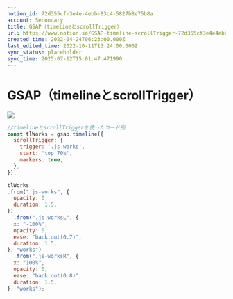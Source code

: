 ```yaml
---
notion_id: 72d355cf-3e4e-4ebb-83c4-5827b8e75b8a
account: Secondary
title: GSAP（timelineとscrollTrigger）
url: https://www.notion.so/GSAP-timeline-scrollTrigger-72d355cf3e4e4ebb83c45827b8e75b8a
created_time: 2022-04-24T06:23:00.000Z
last_edited_time: 2022-10-11T13:24:00.000Z
sync_status: placeholder
sync_time: 2025-07-12T15:01:47.471990
---
```

# GSAP（timelineとscrollTrigger）

![](https://prod-files-secure.s3.us-west-2.amazonaws.com/d58fe38c-a9d4-4466-aed9-85604b7b2c6d/46c28952-eb8a-4029-a7fd-99d0f0a6a8ad/%E3%82%B9%E3%82%AF%E3%83%AA%E3%83%BC%E3%83%B3%E3%82%B7%E3%83%A7%E3%83%83%E3%83%88_2022-04-24_14.40.39.png?X-Amz-Algorithm=AWS4-HMAC-SHA256&X-Amz-Content-Sha256=UNSIGNED-PAYLOAD&X-Amz-Credential=ASIAZI2LB46632UVS5IB%2F20250719%2Fus-west-2%2Fs3%2Faws4_request&X-Amz-Date=20250719T060627Z&X-Amz-Expires=3600&X-Amz-Security-Token=IQoJb3JpZ2luX2VjEIX%2F%2F%2F%2F%2F%2F%2F%2F%2F%2FwEaCXVzLXdlc3QtMiJGMEQCIDKEPNLfyijK1bKabrvGj60npZk3coP2jwooPUm8mcjpAiBBM7y6YNlo8bZs6g2dH8YhlwkJKF%2BvMKxcQEhWfwBrWCqIBAie%2F%2F%2F%2F%2F%2F%2F%2F%2F%2F8BEAAaDDYzNzQyMzE4MzgwNSIMZi48SAGJxiYue2E9KtwDY2Gas4EHHkUmEBzwk1xkxIByKDbLoJcSRqX%2BzeEDtYYGTaxbTPO9prr5mWi8lyOUshUfHxJX3OmlFBCT1JhdXGlMnnFbOopA%2FMiQ9TfRBqamj4VTJ3LjDqrv759TIBuJVC%2F%2FvJVKWg1R8yTXhxz6vs0eu4lOWrWkxeHGL9A8fdZkrPK1aCjIzVZGkSxzoqU0pgio51xO4z%2Ftq9jHIbQU6I1AR23Aow%2BsLCv6idfCXpR8dK4McMrZbwfv8Ar1xDAftXk6YZe9ItMpUXLxvCC7jupAZP98sntPQKI%2FtgYz5XXjbzlfunYe9Hafk3rYtPQ3hJ3Y5lzQzkU3a9O6aosSu5XsoOSaL1vzaV0J%2FB1F8S629S49FAna6evm%2FN%2BUfeUTSshV3zsY5cCAD0jgBz6wqI39jz8ZVLiEmfaaAcV4hzH5e9JGul%2FKPZBo%2BAG%2F2oSdhfzB5rXjpUCCqwziVoqA5SYhR2yue7Z6SNqFD3Q1bwRcvXprnkDPQvpn%2Fph2NTfHXDhw14A4mhb2H7p%2FOj9NszoqZ9GpxSIQikZkZV2EqkIcMUqwgz46u3o4SMX4ils56rEitlQmi1eXk2x6%2Fnm71hWzvmrA5x4l5rlGTO6F9iCCvL2puLLHcMdHjBUwvsXswwY6pgElpczQQb6jMLuNbjpAFG4OBS2nReHN6MPjFloc4FzuflV3vLEZrfWmRXa4es2Pv7625PkCPwu%2BwITAukXL56YJrQhii4fg2pHqmZp0dVqgYDZmLX2%2FnW50DieAzXAHOk61LBzkhc3l7%2FlUG2KFgSs3DKs921zNl8TOmClbdm%2Brpzodwoyf2E3v1%2BheF%2BrhvQ%2F5g2hB70FtqaQvBqYxyLXvvUYj%2Fx2U&X-Amz-Signature=915b68569227d66b53c8e0dcbc4277cde32cb510bf649df1b744ed758da0c5aa&X-Amz-SignedHeaders=host&x-amz-checksum-mode=ENABLED&x-id=GetObject)
```javascript
//timelineとscrollTriggerを使ったコード例
const tlWorks = gsap.timeline({
  scrollTrigger: {
    trigger: '.js-works',
    start: 'top 70%',
    markers: true,
  },
});

tlWorks
.from(".js-works", {
  opacity: 0,
  duration: 1.5,
})
  .from(".js-worksL", {
  x: "-100%",
  opacity: 0,
  ease: "back.out(0.7)",
  duration: 1.5,
}, "works")
  .from(".js-worksR", {
  x: "100%",
  opacity: 0,
  ease: "back.out(0.8)",
  duration: 1.5,
}, "works");
```